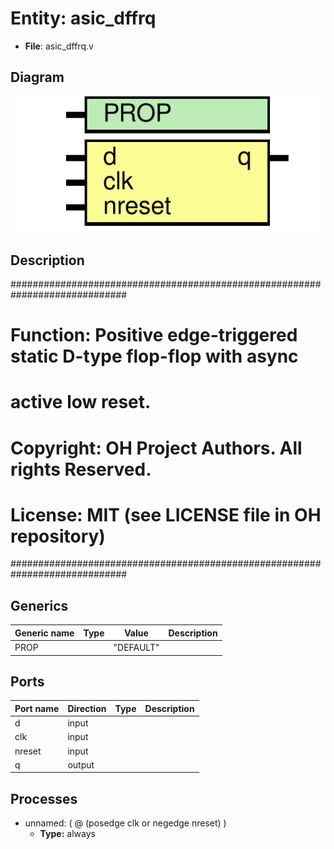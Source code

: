 # Entity: asic_dffrq

- **File**: asic_dffrq.v
## Diagram

![Diagram](asic_dffrq.svg "Diagram")
## Description

#############################################################################
# Function:  Positive edge-triggered static D-type flop-flop with async     #
#            active low reset.                                              #
# Copyright: OH Project Authors. All rights Reserved.                       #
# License:   MIT (see LICENSE file in OH repository)                        #
#############################################################################

## Generics

| Generic name | Type | Value     | Description |
| ------------ | ---- | --------- | ----------- |
| PROP         |      | "DEFAULT" |             |
## Ports

| Port name | Direction | Type | Description |
| --------- | --------- | ---- | ----------- |
| d         | input     |      |             |
| clk       | input     |      |             |
| nreset    | input     |      |             |
| q         | output    |      |             |
## Processes
- unnamed: ( @ (posedge clk or negedge nreset) )
  - **Type:** always
